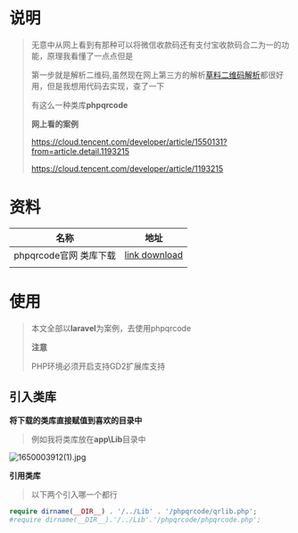 # 说明

> 无意中从网上看到有那种可以将微信收款码还有支付宝收款码合二为一的功能，原理我看懂了一点点但是
>
> 第一步就是解析二维码,虽然现在网上第三方的解析[草料二维码解析](https://cli.im/deqr/)都很好用，但是我想用代码去实现，查了一下
>
> 有这么一种类库**phpqrcode**
>
> **网上看的案例**
>
> https://cloud.tencent.com/developer/article/1550131?from=article.detail.1193215
>
> https://cloud.tencent.com/developer/article/1193215

# 资料

| 名称                        | 地址                                                         |
| --------------------------- | ------------------------------------------------------------ |
| phpqrcode官网      类库下载 | [link ](http://phpqrcode.sourceforge.net/)  [download](https://sourceforge.net/projects/phpqrcode/files/) |
|                             |                                                              |

# 使用

> 本文全部以**laravel**为案例，去使用phpqrcode
>
> **注意**
>
> PHP环境必须开启支持GD2扩展库支持

## 引入类库

**将下载的类库直接赋值到喜欢的目录中**

> 例如我将类库放在**app\Lib**目录中

![1650003912(1).jpg](https://s2.loli.net/2022/04/15/5zw2FdpNVhk6tX8.png)

**引用类库**

> 以下两个引入哪一个都行

```php
require dirname(__DIR__) . '/../Lib' . '/phpqrcode/qrlib.php';
#require dirname(__DIR__).'/../Lib'.'/phpqrcode/phpqrcode.php';
```

